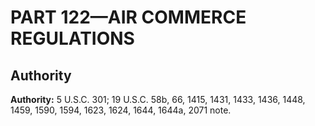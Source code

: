 # PART 122—AIR COMMERCE REGULATIONS


## Authority

**Authority:** 5 U.S.C. 301; 19 U.S.C. 58b, 66, 1415, 1431, 1433, 1436, 1448, 1459, 1590, 1594, 1623, 1624, 1644, 1644a, 2071 note.


